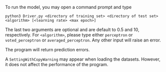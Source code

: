 To run the model, you may open a command prompt and type  

`python3 Driver.py <directory of training set> <directory of test set> <algorithm> [<learning rate> <max epoch>]`  

The last two arguments are optional and are default to 0.5 and 10, respectively. For `<algorithm>`, please type either `perceptron`
or `voted_perceptron` or `averaged_perceptron`. Any other input will raise an error.  

The program will return prediction errors.  

A `SettingWithCopyWarning` may appear when loading the datasets. However, it does not affect the performance of the
program.